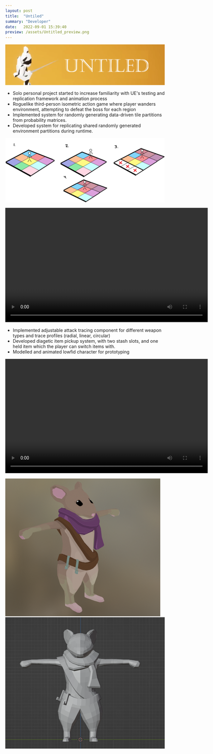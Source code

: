```yaml
---
layout: post
title:  "Untiled"
summary: "Developer"
date:   2022-09-01 15:39:40
preview: /assets/Untitled_preview.png
---
```


![Picture 1](/assets/Untiled_TitleImage.png)

* Solo personal project started to increase familiarity with UE's testing and replication framework and animation process
* Roguelike third-person isometric action game where player wanders environment, attempting to defeat the boss for each region
* Implemented system for randomly generating data-driven tile partitions from probability matrices.
* Developed system for replicating shared randomly generated environment partitions during runtime.

![Picture 1](/assets/chunk_loading_graphic.png)

<video width="640" height="360" controls>
  <source src="/assets/Untiled_ReplicationTest.mp4" type="video/mp4">
  Your browser does not support the video tag.
</video>

* Implemented adjustable attack tracing component for different weapon types and trace profiles (radial, linear, circular)
* Developed diagetic item pickup system, with two stash slots, and one held item which the player can switch items with.
* Modelled and animated lowfid character for prototyping

<video width="640" height="360" controls>
  <source src="/assets/Untiled_AnimTest.mp4" type="video/mp4">
  Your browser does not support the video tag.
</video>

![Picture 2](/assets/mouse.png)
![Picture 3](/assets/mouse3.png)